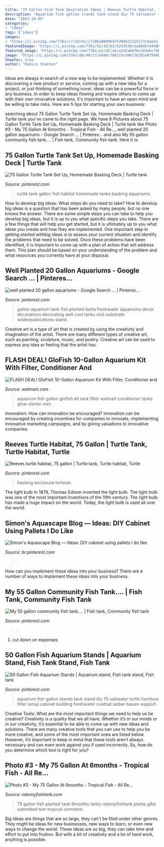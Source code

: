 ```yaml
---
title: "75 Gallon Fish Tank Decoration Ideas : Reeves Turtle Habitat, 75 Gallon"
description: "Aquarium fish gallon stands tank stand diy 75 saltwater turtle furniture filter setup cabinet building freshwater cuethat selber bauen support"
date: "2023-10-05"
categories:
- "ideas"
tags: ["ideas"]
images:
- "https://i.pinimg.com/736x/c7/28/61/c7286180996d3fd988313251f3c8ab42.jpg"
featuredImage: "https://i.pinimg.com/736x/52/43/63/5243636cba88db7e048687ad0abb379a--turtle-tanks-pet-turtle.jpg"
featured_image: "https://i.pinimg.com/736x/a2/d2/ab/a2d2ab8f6cd2debcf8b2ff10107e2379--diy-aquarium-stand-aquarium-design.jpg"
image: "https://i.pinimg.com/736x/60/40/c7/6040c798173cd401f6201e0794005ede.jpg"
ShowToc: true
author: "Ramiro Stanton"
---
```



Ideas are always in search of a new way to be implemented. Whether it is discovering a new product or service, coming up with a new idea for a project, or just thinking of something novel, ideas can be a powerful force in any business. In order to keep ideas flowing and inspire others to come up with their own innovative solutions, it's important to have an open mind and be willing to take risks. Here are 5 tips for starting your own business: 
	

		
searching about 75 Gallon Turtle Tank Set Up, Homemade Basking Deck | Turtle tank you've came to the right page. We have 8 Pictures about 75 Gallon Turtle Tank Set Up, Homemade Basking Deck | Turtle tank like Photo #3 - My 75 Gallon At 6months - Tropical Fish - All Re..., well planted 20 gallon aquariums - Google Search … | Pinteres… and also My 55 gallon community fish tank.... | Fish tank, Community fish tank. Here it is:
		
    
## 75 Gallon Turtle Tank Set Up, Homemade Basking Deck | Turtle Tank

<img loading=lazy src="https://i.pinimg.com/736x/52/43/63/5243636cba88db7e048687ad0abb379a--turtle-tanks-pet-turtle.jpg" onerror="this.onerror=null;this.src='https://tse4.mm.bing.net/th?id=OIP.yBnISqtZv0Je7Y9xLwZg3AHaFj&amp;pid=15.1';" alt="75 Gallon Turtle Tank Set Up, Homemade Basking Deck | Turtle tank">

_Source: pinterest.com_

>turtle tank gallon fish habitat homemade tanks basking aquariums. 

	

How to develop big ideas: What steps do you need to take?
How to develop big ideas is a question that has been asked by many people, but no one knows the answer. There are some simple steps you can take to help you develop big ideas, but it is up to you what specific steps you take. There are a few things that will help you get started, but it is ultimately up to you what Ideas you create and how they are implemented.
One important step in getting started withbig ideas is to assess your current situation and identify the problems that need to be solved. Once these problems have been identified, it is important to come up with a plan of action that will address them. This plan should be based on your understanding of the problem and what resources you currently have at your disposal.

    
## Well Planted 20 Gallon Aquariums - Google Search … | Pinteres…

<img loading=lazy src="https://s-media-cache-ak0.pinimg.com/736x/e6/99/e8/e699e8475124d38e44393ee5e14bfa6f.jpg" onerror="this.onerror=null;this.src='https://tse3.mm.bing.net/th?id=OIP.5uKN_xOF5Elp1DC5JhZ9NgHaFi&amp;pid=15.1';" alt="well planted 20 gallon aquariums - Google Search … | Pinteres…">

_Source: pinterest.com_

>gallon aquarium tank fish planted betta freshwater aquariums decor decorations decorating well cool tanks visit substrate wilderpublications stand. 

	

Creative art is a type of art that is created by using the creativity and imagination of the artist. There are many different types of creative art, such as painting, sculpture, music, and poetry. Creative art can be used to express any idea or feeling that the artist has.

    
## FLASH DEAL! GloFish 10-Gallon Aquarium Kit With Filter, Conditioner And

<img loading=lazy src="https://i5.walmartimages.com/asr/3c863f9e-f42e-40c5-aff7-eac8e097436a_1.e012e6e8ef03f4e3859336e05cc6f7b8.jpeg" onerror="this.onerror=null;this.src='https://tse3.mm.bing.net/th?id=OIP.ni7-iKbzjhmQDrQPteiIGAHaHa&amp;pid=15.1';" alt="FLASH DEAL! GloFish 10-Gallon Aquarium Kit With Filter, Conditioner and">

_Source: walmart.com_

>aquarium fish gallon glofish kit tank filter walmart conditioner tanks glow starter own. 

	

Innovation: How can innovation be encouraged?
Innovation can be encouraged by creating incentives for companies to innovate, implementing innovative marketing campaigns, and by giving valuations to innovative companies.

    
## Reeves Turtle Habitat, 75 Gallon | Turtle Tank, Turtle Habitat, Turtle

<img loading=lazy src="https://i.pinimg.com/736x/60/40/c7/6040c798173cd401f6201e0794005ede.jpg" onerror="this.onerror=null;this.src='https://tse4.mm.bing.net/th?id=OIP.wzQjOT3FfCOLcdMIInWwagHaFj&amp;pid=15.1';" alt="Reeves turtle habitat, 75 gallon | Turtle tank, Turtle habitat, Turtle">

_Source: pinterest.com_

>basking enclosure tortoise. 

	

The light bulb
In 1879, Thomas Edison invented the light bulb. The light bulb was one of the most important inventions of the 19th century. The light bulb has made a huge impact on the world. Today, the light bulb is used all over the world.

    
## Simon&#039;s Aquascape Blog — Ideas: DIY Cabinet Using Pallets I Do Like

<img loading=lazy src="https://i.pinimg.com/736x/c7/28/61/c7286180996d3fd988313251f3c8ab42.jpg" onerror="this.onerror=null;this.src='https://tse2.mm.bing.net/th?id=OIP.BTQWAlbnC47hNHF7p0VwewHaJ3&amp;pid=15.1';" alt="Simon&#039;s Aquascape Blog — Ideas: DIY cabinet using pallets I do like">

_Source: br.pinterest.com_

>. 

	

How can you implement these ideas into your business?
There are a number of ways to implement these ideas into your business.

    
## My 55 Gallon Community Fish Tank.... | Fish Tank, Community Fish Tank

<img loading=lazy src="https://i.pinimg.com/originals/7e/e3/1c/7ee31c49f945ab5057121768d2cfa19e.jpg" onerror="this.onerror=null;this.src='https://tse3.mm.bing.net/th?id=OIP.8uzOKAsFQEWM_xGr-7fu3wHaFj&amp;pid=15.1';" alt="My 55 gallon community fish tank.... | Fish tank, Community fish tank">

_Source: pinterest.com_

>. 

	

1. cut down on expenses

    
## 50 Gallon Fish Aquarium Stands | Aquarium Stand, Fish Tank Stand, Fish Tank

<img loading=lazy src="https://i.pinimg.com/736x/a2/d2/ab/a2d2ab8f6cd2debcf8b2ff10107e2379--diy-aquarium-stand-aquarium-design.jpg" onerror="this.onerror=null;this.src='https://tse3.mm.bing.net/th?id=OIP.ZmJvkl_-3p4-YGPVxf-KUQHaJ3&amp;pid=15.1';" alt="50 Gallon Fish Aquarium Stands | Aquarium stand, Fish tank stand, Fish tank">

_Source: pinterest.com_

>aquarium fish gallon stands tank stand diy 75 saltwater turtle furniture filter setup cabinet building freshwater cuethat selber bauen support. 

	

Creative Tools: What are the most important things we need to help us be creative?
Creativity is a quality that we all have. Whether it’s in our minds or in our creativity, it’s essential to be able to come up with new ideas and solutions. There are many creative tools that you can use to help you be more creative, and some of the most important ones are listed below. However, it’s important to keep in mind that these tools aren’t always necessary and can even work against you if used incorrectly. So, how do you determine which tool is right for you?

    
## Photo #3 - My 75 Gallon At 6months - Tropical Fish - All Re...

<img loading=lazy src="https://images3.ratemyfishtank.com/photo/9/1180x864h/43000/42822/20197-25-my-75-gallon-gQaLoM.jpg" onerror="this.onerror=null;this.src='https://tse3.mm.bing.net/th?id=OIP.JLtdnmpEF0S9ebtGneu-AwHaEM&amp;pid=15.1';" alt="Photo #3 - My 75 Gallon At 6months - Tropical Fish - All Re...">

_Source: ratemyfishtank.com_

>75 gallon fish planted tank 6months tanks ratemyfishtank plants gibb submitted tom tropical comment. 

	

Big Ideas are things that are so large, they can't be filed under other genres. They might be ideas for new businesses, new ways to learn, or even new ways to change the world. These ideas are so big, they can take time and effort to put into fruition. But with a bit of creativity and a lot of hard work, anything is possible.

